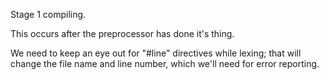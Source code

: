 Stage 1 compiling.

This occurs after the preprocessor has done it's thing.

We need to keep an eye out for "#line" directives while lexing; that will
change the file name and line number, which we'll need for error reporting.
